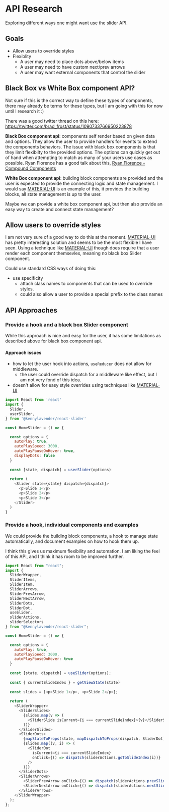 # API Research

Exploring different ways one might want use the slider API.

## Goals

- Allow users to override styles
- Flexiblity
  - A user may need to place dots above/below items
  - A user may need to have custom next/prev arrows
  - A user may want external components that control the slider
  
## Black Box vs White Box component API?

Not sure if this is the correct way to define these types of components, there may already be terms for these types, but I am going with this for now until I research it :)

There was a good twitter thread on this here: https://twitter.com/brad_frost/status/1090733766950223878

__Black Box component api__: components self render based on given data and options. They allow the user to provide handlers for events to extend the components behaviors. The issue with black box components is that they limit flexibilty to the provided options. The options can quickly get out of hand when attempting to match as many of your users use cases as possible. Ryan Florence has a good talk about this, [Ryan Florence - Compound Components](https://youtu.be/hEGg-3pIHlE)

__White Box component api__: building block components are provided and the user is expected to provide the connecting logic and state management. I would say [MATERIAL-UI] is an example of this, it provides the building blocks, all state management is up to the user.

Maybe we can provide a white box component api, but then also provide an easy way to create and connect state management?

## Allow users to override styles

I am not very sure of a good way to do this at the moment. [MATERIAL-UI] has pretty interesting solution and seems to be the most flexible I have seen. Using a technique like [MATERIAL-UI] though does require that a user render each component themsevles, meaning no black box Slider component.

Could use standard CSS ways of doing this:

- use specificity
  - attach class names to components that can be used to override styles.
  - could also allow a user to provide a special prefix to the class names

## API Approaches

### Provide a hook and a black box Slider component

While this approach is nice and easy for the user, it has some limitations as described above for black box component api.

#### Approach issues

- how to let the user hook into actions, `useReducer` does not allow for middleware.
  - the user could override dispatch for a middleware like effect, but I am not very fond of this idea.
- doesn't allow for easy style overrides using techniques like [MATERIAL-UI]

```js
import React from 'react'
import {
  Slider,
  userSlider,
} from '@kennylavender/react-slider'

const HomeSlider = () => {

  const options = {
    autoPlay: true,
    autoPlaySpeed: 3000,
    autoPlayPauseOnHover: true,
    displayDots: false
  }
  
  const [state, dispatch] = userSlider(options)
  
  return (
    <Slider state={state} dispatch={dispatch}>
      <p>Slide 1</p>
      <p>Slide 2</p>
      <p>Slide 3</p>
    </Slider>
  )
}
```

### Provide a hook, individual components and examples

We could provide the building block components, a hook to manage state automatically, and document examples on how to hook them up.

I think this gives us maximum flexibility and automation. I am liking the feel of this API, and I think it has room to be improved further.

```js
import React from "react";
import {
  SliderWrapper,
  SliderItems,
  SliderItem,
  SliderArrows,
  SliderPrevArrow,
  SliderNextArrow,
  SliderDots,
  SliderDot,
  useSlider,
  sliderActions,
  sliderSelectors
} from "@kennylavender/react-slider";

const HomeSlider = () => {

  const options = {
    autoPlay: true,
    autoPlaySpeed: 3000,
    autoPlayPauseOnHover: true
  }
  
  const [state, dispatch] = useSlider(options);
  
  const { currentSlideIndex } = getViewState(state)
  
  const slides = [<p>Slide 1</p>, <p>Slide 2</p>];
  
  return (
    <SliderWrapper>
      <SliderSlides>
        {slides.map(v => (
          <SliderSlide isCurrent={i === currentSlideIndex}>{v}</SliderSlide>
        ))}
      </SliderSlides>
      <SliderDots>
        {mapStateToProps(state, mapDispatchToProps(dispatch, SliderDot))}
        {slides.map((v, i) => (
          <SliderDot
            isCurrent={i === currentSlideIndex}
            onClick={() => dispatch(sliderActions.goToSlideIndex(i))}
          />
        ))}
      </SliderDots>
      <SliderArrows>
        <SliderPrevArrow onClick={() => dispatch(sliderActions.prevSlide())} />
        <SliderNextArrow onClick={() => dispatch(sliderActions.nextSlide())} />
      </SliderArrows>
    </SliderWrapper>
  );
};

```

[MATERIAL-UI]: https://material-ui.com/
